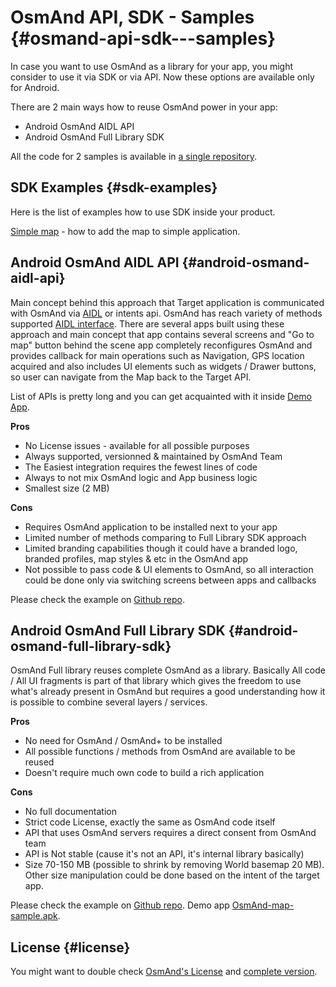 # OsmAnd API, SDK - Samples {#osmand-api-sdk---samples}
In case you want to use OsmAnd as a library for your app, you might consider to use it via SDK or via API. Now these options are available only for Android.
 
There are 2 main ways how to reuse OsmAnd power in your app:
- Android OsmAnd AIDL API
- Android OsmAnd Full Library SDK

All the code for 2 samples is available in [a single repository](https://github.com/osmandapp/osmand-api-demo).

## SDK Examples {#sdk-examples}

Here is the list of examples how to use SDK inside your product.

[Simple map](./add_mapview.md) - how to add the map to simple application.

## Android OsmAnd AIDL API {#android-osmand-aidl-api}
Main concept behind this approach that Target application is communicated with OsmAnd via [AIDL](https://developer.android.com/guide/components/aidl) or intents api. OsmAnd has reach variety of methods supported [AIDL interface](https://github.com/osmandapp/OsmAnd/blob/master/OsmAnd/src/net/osmand/aidl/IOsmAndAidlInterface.aidl). There are several apps built using these approach and main concept that app contains several screens and "Go to map" button behind the scene app completely reconfigures OsmAnd and provides callback for main operations such as Navigation, GPS location acquired and also includes UI elements such as widgets / Drawer buttons, so user can navigate from the Map back to the Target API.

List of APIs is pretty long and you can get acquainted with it inside [Demo App](https://download.osmand.net/latest-night-build/OsmAnd-api-sample.apk).

**Pros** 
- No License issues - available for all possible purposes
- Always supported, versionned & maintained by OsmAnd Team
- The Easiest integration requires the fewest lines of code
- Always to not mix OsmAnd logic and App business logic
- Smallest size (2 MB)

**Cons**
- Requires OsmAnd application to be installed next to your app
- Limited number of methods comparing to Full Library SDK approach
- Limited branding capabilities though it could have a branded logo, branded profiles, map styles & etc in the OsmAnd app
- Not possible to pass code & UI elements to OsmAnd, so all interaction could be done only via switching screens between apps and callbacks

Please check the example on [Github repo](https://github.com/osmandapp/osmand-api-demo/tree/master/OsmAnd-api-sample).

## Android OsmAnd Full Library SDK {#android-osmand-full-library-sdk}
OsmAnd Full library reuses complete OsmAnd as a library. Basically All code / All UI fragments is part of that library which gives the freedom to use what's already present in OsmAnd but requires a good understanding how it is possible to combine several layers / services.

**Pros**
- No need for OsmAnd / OsmAnd+ to be installed 
- All possible functions / methods from OsmAnd are available to be reused
- Doesn't require much own code to build a rich application

**Cons**
- No full documentation
- Strict code License, exactly the same as OsmAnd code itself
- API that uses OsmAnd servers requires a direct consent from OsmAnd team
- API is Not stable (cause it's not an API, it's internal library basically)
- Size 70-150 MB (possible to shrink by removing World basemap 20 MB). Other size manipulation could be done based on the intent of the target app.

Please check the example on [Github repo](https://github.com/osmandapp/osmand-api-demo/tree/master/OsmAnd-map-sample).
Demo app [OsmAnd-map-sample.apk](https://download.osmand.net/latest-night-build/OsmAnd-map-sample.apk).

## License {#license}
You might want to double check [OsmAnd's License](https://osmand.net/help-online/license) and [complete version](https://github.com/osmandapp/OsmAnd/blob/master/LICENSE).
